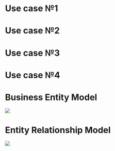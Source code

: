 # Use case №1 #

# Use case №2 #

# Use case №3 #

# Use case №4 #


# Business Entity Model #

![](http://www.plantuml.com/plantuml/proxy?cache=yes&src=https://raw.githubusercontent.com/vano7577/University/master/DB/uml/BEM_1.puml)

# Entity Relationship Model #

![](http://www.plantuml.com/plantuml/proxy?cache=yes&src=https://raw.githubusercontent.com/andreichenko256/Organizational-system-and-management-system/master/docs/uml/ERM_1_5.puml)

